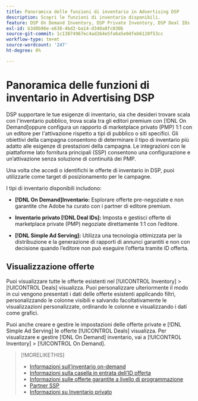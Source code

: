 ```yaml
---
title: Panoramica delle funzioni di inventario in Advertising DSP
description: Scopri le funzioni di inventario disponibili.
feature: DSP On Demand Inventory, DSP Private Inventory, DSP Deal IDs
exl-id: b3d0b96e-e638-4bd2-ba14-d348a8fc030b
source-git-commit: 1c13874967ec4ad264e5fa6a5e0dfeb6120f53cc
workflow-type: tm+mt
source-wordcount: '247'
ht-degree: 0%

---
```


# Panoramica delle funzioni di inventario in Advertising DSP

DSP supportare le tue esigenze di inventario, sia che desideri trovare scala con l&#39;inventario pubblico, trova scala tra gli editori premium con [!DNL On Demand]oppure configura un rapporto di marketplace privato (PMP) 1:1 con un editore per l&#39;attivazione rispetto a tipi di pubblico o siti specifici. Gli obiettivi della campagna consentono di determinare il tipo di inventario più adatto alle esigenze di prestazioni della campagna. Le integrazioni con le piattaforme lato fornitura principali (SSP) consentono una configurazione e un’attivazione senza soluzione di continuità dei PMP.

Una volta che accedi o identifichi le offerte di inventario in DSP, puoi utilizzarle come target di posizionamento per le campagne.

I tipi di inventario disponibili includono:

* **[!DNL On Demand]Inventario:** Esplorare offerte pre-negoziate e non garantite che Adobe ha curato con i partner di editore premium.

* **Inventario privato [!DNL Deal IDs]:** Imposta e gestisci offerte di marketplace private (PMP) negoziate direttamente 1:1 con l’editore.

* **[!DNL Simple Ad Serving]:** Utilizza una tecnologia ottimizzata per la distribuzione e la generazione di rapporti di annunci garantiti e non con decisione quando l’editore non può eseguire l’offerta tramite ID offerta.

## Visualizzazione offerte

Puoi visualizzare tutte le offerte esistenti nel [!UICONTROL Inventory] > [!UICONTROL Deals] visualizza. Puoi personalizzare ulteriormente il modo in cui vengono presentati i dati delle offerte esistenti applicando filtri, personalizzando le colonne visibili e salvando facoltativamente le visualizzazioni personalizzate, ordinando le colonne e visualizzando i dati come grafici.

Puoi anche creare e gestire le impostazioni delle offerte private e [!DNL Simple Ad Serving] le offerte [!UICONTROL Deals] visualizza. Per visualizzare e gestire [!DNL On Demand] inventario, vai a [!UICONTROL Inventory] > [!UICONTROL On Demand].

>[!MORELIKETHIS]
>
>* [Informazioni sull’inventario on-demand](on-demand-inventory-about.md)
>* [Informazioni sulla casella in entrata dell’ID offerta](deal-id-inbox-about.md)
>* [Informazioni sulle offerte garantite a livello di programmazione](programmatic-guaranteed-about.md)
>* [Partner SSP](ssp-partners.md)
>* [Informazioni su Inventario privato](private-inventory-about.md)


